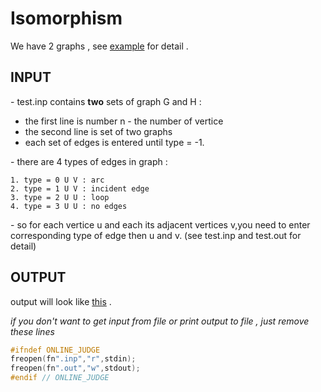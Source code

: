 # Isomorphism

We have 2 graphs , see [example](https://github.com/datbeohbbh/isomorphism/blob/master/example.png) for detail . 

## INPUT 

\- test.inp contains <b>two</b> sets of graph G and H : 

  * the first line is number n - the number of vertice
  * the second line is set of two graphs
  * each set of edges is entered until type = -1.

\- there are 4 types of edges in graph :

    1. type = 0 U V : arc
    2. type = 1 U V : incident edge
    3. type = 2 U U : loop
    4. type = 3 U U : no edges
 

\- so for each vertice u and each its adjacent vertices v,you need to enter corresponding type of edge then u and v.
(see test.inp and test.out for detail)

## OUTPUT

output will look like [this](https://github.com/datbeohbbh/isomorphism/blob/master/test.out) .

*if you don't want to get input from file or print output to file , *just remove these lines**

```c++
#ifndef ONLINE_JUDGE
freopen(fn".inp","r",stdin);
freopen(fn".out","w",stdout);
#endif // ONLINE_JUDGE
```
